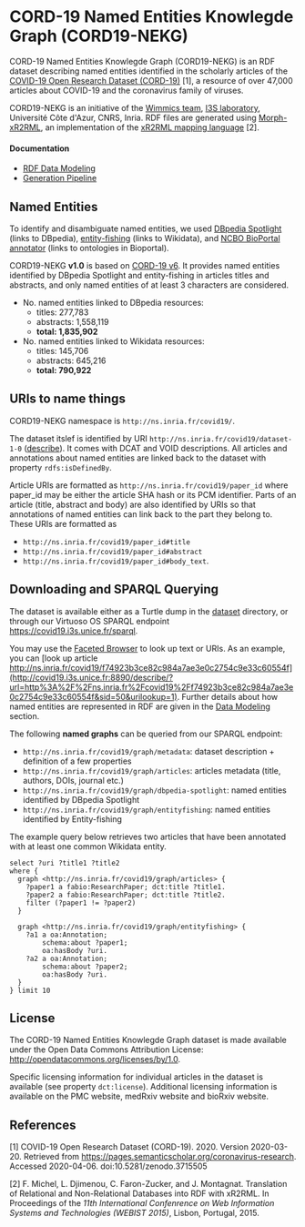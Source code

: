 # CORD-19 Named Entities Knowlegde Graph (CORD19-NEKG)

CORD-19 Named Entities Knowlegde Graph (CORD19-NEKG) is an RDF dataset describing named entities identified in the scholarly articles of the [COVID-19 Open Research Dataset (CORD-19)](https://pages.semanticscholar.org/coronavirus-research) [1], a resource of over 47,000 articles about COVID-19 and the coronavirus family of viruses.

CORD19-NEKG is an initiative of the [Wimmics team](https://team.inria.fr/wimmics/), [I3S laboratory](http://www.i3s.unice.fr/), Université Côte d'Azur, CNRS, Inria.
RDF files are generated using [Morph-xR2RML](https://github.com/frmichel/morph-xr2rml/), an implementation of the [xR2RML mapping language](http://i3s.unice.fr/~fmichel/xr2rml_specification.html) [2].


#### Documentation

- [RDF Data Modeling](doc/01-data-modeling.md)
- [Generation Pipeline](doc/02-generation-pipeline.md)


## Named Entities

To identify and disambiguate named entities, we used [DBpedia Spotlight](https://www.dbpedia-spotlight.org/) (links to DBpedia), [entity-fishing](https://github.com/kermitt2/entity-fishing) (links to Wikidata), and [NCBO BioPortal annotator](http://bioportal.bioontology.org/annotatorplus) (links to ontologies in Bioportal).

CORD19-NEKG **v1.0** is based on [CORD-19 v6](https://www.kaggle.com/dataset/08dd9ead3afd4f61ef246bfd6aee098765a19d9f6dbf514f0142965748be859b/version/6). It provides named entities identified by DBpedia Spotlight and entity-fishing in articles titles and abstracts, and only named entities of at least 3 characters are considered.
- No. named entities linked to DBpedia resources: 
    - titles: 277,783
    - abstracts: 1,558,119
    - **total: 1,835,902**
- No. named entities linked to Wikidata resources: 
    - titles: 145,706
    - abstracts: 645,216
    - **total: 790,922**


## URIs to name things

CORD19-NEKG namespace is `http://ns.inria.fr/covid19/`.

The dataset itslef is identified by URI `http://ns.inria.fr/covid19/dataset-1-0` ([describe](http://covid19.i3s.unice.fr:8890/describe/?url=http%3A%2F%2Fns.inria.fr%2Fcovid19%2Fdataset-1-0)). It comes with DCAT and VOID descriptions.
All articles and annotations about named entities are linked back to the dataset with property `rdfs:isDefinedBy`.

Article URIs are formatted as `http://ns.inria.fr/covid19/paper_id` where paper_id may be either the article SHA hash or its PCM identifier.
Parts of an article (title, abstract and body) are also identified by URIs so that annotations of named entities can link back to the part they belong to. These URIs are formatted as 
- `http://ns.inria.fr/covid19/paper_id#title`
- `http://ns.inria.fr/covid19/paper_id#abstract`
- `http://ns.inria.fr/covid19/paper_id#body_text`.


## Downloading and SPARQL Querying

The dataset is available either as a Turtle dump in the [dataset](/dataset) directory, or through our Virtuoso OS SPARQL endpoint https://covid19.i3s.unice.fr/sparql.

You may use the [Faceted Browser](http://covid19.i3s.unice.fr:8890/fct/) to look up text or URIs.
As an example, you can [look up article http://ns.inria.fr/covid19/f74923b3ce82c984a7ae3e0c2754c9e33c60554f](http://covid19.i3s.unice.fr:8890/describe/?url=http%3A%2F%2Fns.inria.fr%2Fcovid19%2Ff74923b3ce82c984a7ae3e0c2754c9e33c60554f&sid=50&urilookup=1).
Further details about how named entities are represented in RDF are given in the [Data Modeling](doc/01-data-modeling.md) section.

The following **named graphs** can be queried from our SPARQL endpoint:
- `http://ns.inria.fr/covid19/graph/metadata`: dataset description + definition of a few properties
- `http://ns.inria.fr/covid19/graph/articles`: articles metadata (title, authors, DOIs, journal etc.)
- `http://ns.inria.fr/covid19/graph/dbpedia-spotlight`: named entities identified by DBpedia Spotlight
- `http://ns.inria.fr/covid19/graph/entityfishing`: named entities identified by Entity-fishing

The example query below retrieves two articles that have been annotated with at least one common Wikidata entity.
```sparql
select ?uri ?title1 ?title2
where {
  graph <http://ns.inria.fr/covid19/graph/articles> {
    ?paper1 a fabio:ResearchPaper; dct:title ?title1.
    ?paper2 a fabio:ResearchPaper; dct:title ?title2.
    filter (?paper1 != ?paper2)
  }
  
  graph <http://ns.inria.fr/covid19/graph/entityfishing> {
    ?a1 a oa:Annotation;
        schema:about ?paper1;
        oa:hasBody ?uri.
    ?a2 a oa:Annotation;
        schema:about ?paper2;
        oa:hasBody ?uri.
  }
} limit 10
```


## License

The CORD-19 Named Entities Knowlegde Graph dataset is made available under the Open Data Commons Attribution License: http://opendatacommons.org/licenses/by/1.0. 

Specific licensing information for individual articles in the dataset is available (see property `dct:license`).
Additional licensing information is available on the PMC website, medRxiv website and bioRxiv website.


## References

[1] COVID-19 Open Research Dataset (CORD-19). 2020. Version 2020-03-20. Retrieved from https://pages.semanticscholar.org/coronavirus-research. Accessed 2020-04-06. doi:10.5281/zenodo.3715505

[2] F. Michel, L. Djimenou, C. Faron-Zucker, and J. Montagnat. Translation of Relational and Non-Relational Databases into RDF with xR2RML. In Proceedings of the *11th International Confenrence on Web Information Systems and Technologies (WEBIST 2015)*, Lisbon, Portugal, 2015.
